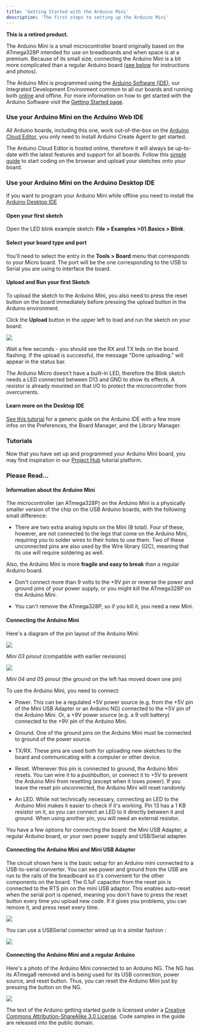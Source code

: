 ```yaml
---
title: 'Getting Started with the Arduino Mini'
description: 'The first steps to setting up the Arduino Mini'
---
```


**This is a retired product.**

The Arduino Mini is a small microcontroller board originally based on the ATmega328P intended for use on breadboards and when space is at a premium. Because of its small size, connecting the Arduino Mini is a bit more complicated than a regular Arduino board ([see below](#connecting-the-arduino-mini) for instructions and photos).

The Arduino Mini is programmed using the [Arduino Software (IDE)](https://arduino.cc/en/Main/Software), our Integrated Development Environment common to all our boards and running both [online](https://create.arduino.cc/editor) and offline. For more information on how to get started with the Arduino Software visit the [Getting Started page](https://arduino.cc/en/Guide/HomePage).

### Use your Arduino Mini on the Arduino Web IDE



All Arduino boards, including this one, work out-of-the-box on the [Arduino Cloud Editor](https://create.arduino.cc/editor), you only need to install Arduino Create Agent to get started.

The Arduino Cloud Editor is hosted online, therefore it will always be up-to-date with the latest features and support for all boards. Follow this [simple guide](https://create.arduino.cc/projecthub/Arduino_Genuino/getting-started-with-arduino-web-editor-4b3e4a) to start coding on the browser and upload your sketches onto your board.





### Use your Arduino Mini on the Arduino Desktop IDE

If you want to program your Arduino Mini while offline you need to install the [Arduino Desktop IDE](https://arduino.cc/en/Main/Software)

#### Open your first sketch

Open the LED blink example sketch: **File > Examples >01.Basics > Blink**.

#### Select your board type and port

You'll need to select the entry in the **Tools > Board** menu that corresponds to your Micro board. The port will be the one corresponding to the USB to Serial you are using to interface the board.

#### Upload and Run your first Sketch

To upload the sketch to the Arduino Mini, you also need to press the reset button on the board immediately before pressing the upload button in the Arduino environment.

Click the **Upload** button in the upper left to load and run the sketch on your board:

![](./assets/UNO_Upload.png)

Wait a few seconds - you should see the RX and TX leds on the board flashing. If the upload is successful, the message "Done uploading." will appear in the status bar.

The Arduino Micro doesn't have a built-in LED, therefore the Blink sketch needs a LED connected between D13 and GND to show its effects. A resistor is already mounted on that I/O to protect the microcontroller from overcurrents.

#### Learn more on the Desktop IDE

[See this tutorial](https://create.arduino.cc/projecthub/Arduino_Genuino/getting-started-with-the-arduino-software-ide-623be4) for a generic guide on the Arduino IDE with a few more infos on the Preferences, the Board Manager, and the Library Manager.

### Tutorials

Now that you have set up and programmed your Arduino Mini board, you may find inspiration in our [Project Hub](https://create.arduino.cc/projecthub/products/arduino-mini-05) tutorial platform.

### Please Read...

#### Information about the Arduino Mini

The microcontroller (an ATmega328P) on the Arduino Mini is a physically smaller version of the chip on the USB Arduino boards, with the following small difference:

- There are two extra analog inputs on the Mini (8 total). Four of these, however, are not connected to the legs that come on the Arduino Mini, requiring you to solder wires to their holes to use them. Two of these unconnected pins are also used by the Wire library (I2C), meaning that its use will require soldering as well.

Also, the Arduino Mini is more **fragile and easy to break** than a regular Arduino board.

- Don't connect more than 9 volts to the +9V pin or reverse the power and ground pins of your power supply, or you might kill the ATmega328P on the Arduino Mini.

- You can't remove the ATmega328P, so if you kill it, you need a new Mini.

#### Connecting the Arduino Mini

Here's a diagram of the pin layout of the Arduino Mini:

![](./assets/arduino*mini*pinout.png)

*Mini 03 pinout* (compatible with earlier revisions)

![](./assets/arduino*mini04*pinout.png)

*Mini 04 and 05 pinout* (the ground on the left has moved down one pin)

To use the Arduino Mini, you need to connect:

- Power. This can be a regulated +5V power source (e.g. from the +5V pin of the Mini USB Adapter or an Arduino NG) connected to the +5V pin of the Arduino Mini. Or, a +9V power source (e.g. a 9 volt battery) connected to the +9V pin of the Arduino Mini.

- Ground. One of the ground pins on the Arduino Mini must be connected to ground of the power source.

- TX/RX. These pins are used both for uploading new sketches to the board and communicating with a computer or other device.

- Reset. Whenever this pin is connected to ground, the Arduino Mini resets. You can wire it to a pushbutton, or connect it to +5V to prevent the Arduino Mini from resetting (except when it loses power). If you leave the reset pin unconnected, the Arduino Mini will reset randomly.

- An LED. While not technically necessary, connecting an LED to the Arduino Mini makes it easier to check if it's working. Pin 13 has a 1 KB resistor on it, so you can connect an LED to it directly between it and ground. When using another pin, you will need an external resistor.

You have a few options for connecting the board: the Mini USB Adapter, a regular Arduino board, or your own power supply and USB/Serial adapter.

#### Connecting the Arduino Mini and Mini USB Adapter

The circuit shown here is the basic setup for an Arduino mini connected to a USB-to-serial converter. You can see power and ground from the USB are run to the rails of the breadboard so it's convenient for the other components on the board. The 0.1uF capacitor from the reset pin is connected to the RTS pin on the mini USB adaptor. This enables auto-reset when the serial port is opened, meaning you don't have to press the reset button every time you upload new code. If it gives you problems, you can remove it, and press reset every time.

![](./assets/ArduinoMiniBreadboardPhoto3.jpg)

You can use a USBSerial connector wired up in a similar fashion :

![](./assets/ArduinoMiniUSBSerialLite.jpg)

#### Connecting the Arduino Mini and a regular Arduino

Here's a photo of the Arduino Mini connected to an Arduino NG. The NG has its ATmega8 removed and is being used for its USB connection, power source, and reset button. Thus, you can reset the Arduino Mini just by pressing the button on the NG.

![](./assets/ArduinoMiniAndNGBreadboardPhoto.jpg)

The text of the Arduino getting started guide is licensed under a
[Creative Commons Attribution-ShareAlike 3.0 License](http://creativecommons.org/licenses/by-sa/3.0/). Code samples in the guide are released into the public domain.
